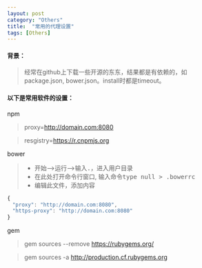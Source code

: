 ```yaml
---
layout: post
category: "Others"
title:  "常用的代理设置"
tags: [Others]
---
```

#### 背景：
>经常在github上下载一些开源的东东，结果都是有依赖的，如package.json, bower.json。install时都是timeout。

#### 以下是常用软件的设置：
npm
>proxy=http://domain.com:8080

>resgistry=https://r.cnpmjs.org

bower
> - 开始-->运行-->输入<kbd>.</kbd>，进入用户目录
> - 在此处打开命令行窗口, 输入命令<kbd>type null > .bowerrc</kbd>
> - 编辑此文件，添加内容
```javascript
{
　"proxy": "http://domain.com:8080",
　"https-proxy": "http://domain.com:8080"
}
```

gem
>gem sources --remove https://rubygems.org/

>gem sources -a http://production.cf.rubygems.org
